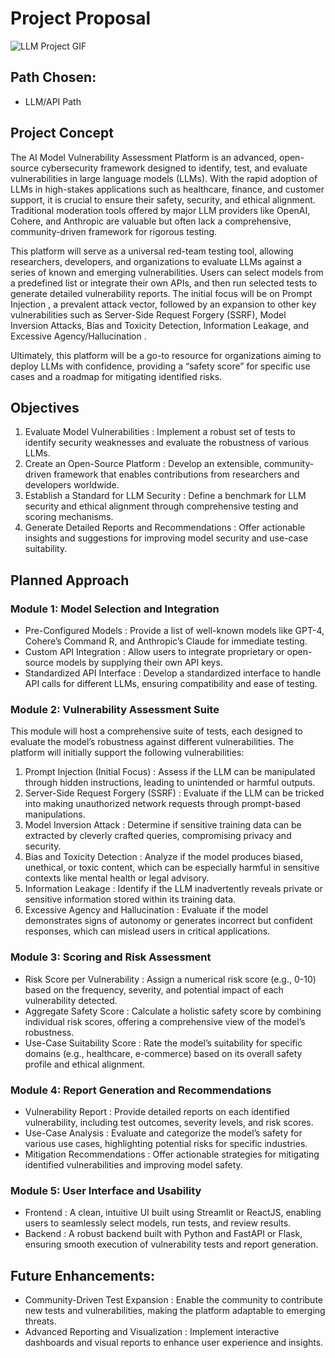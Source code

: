 # Project Proposal

![LLM Project GIF](./llm-project.gif)

## Path Chosen:
- LLM/API Path

## Project Concept
The  AI Model Vulnerability Assessment Platform  is an advanced, open-source cybersecurity framework designed to identify, test, and evaluate vulnerabilities in large language models (LLMs). With the rapid adoption of LLMs in high-stakes applications such as healthcare, finance, and customer support, it is crucial to ensure their safety, security, and ethical alignment. Traditional moderation tools offered by major LLM providers like OpenAI, Cohere, and Anthropic are valuable but often lack a comprehensive, community-driven framework for rigorous testing.

This platform will serve as a universal red-team testing tool, allowing researchers, developers, and organizations to evaluate LLMs against a series of known and emerging vulnerabilities. Users can select models from a predefined list or integrate their own APIs, and then run selected tests to generate detailed vulnerability reports. The initial focus will be on  Prompt Injection , a prevalent attack vector, followed by an expansion to other key vulnerabilities such as  Server-Side Request Forgery (SSRF), Model Inversion Attacks, Bias and Toxicity Detection, Information Leakage, and Excessive Agency/Hallucination .

Ultimately, this platform will be a go-to resource for organizations aiming to deploy LLMs with confidence, providing a “safety score” for specific use cases and a roadmap for mitigating identified risks.

## Objectives 
1.  Evaluate Model Vulnerabilities : Implement a robust set of tests to identify security weaknesses and evaluate the robustness of various LLMs.
2.  Create an Open-Source Platform : Develop an extensible, community-driven framework that enables contributions from researchers and developers worldwide.
3.  Establish a Standard for LLM Security : Define a benchmark for LLM security and ethical alignment through comprehensive testing and scoring mechanisms.
4.  Generate Detailed Reports and Recommendations : Offer actionable insights and suggestions for improving model security and use-case suitability.


## Planned Approach 
### Module 1:  Model Selection and Integration 
-  Pre-Configured Models : Provide a list of well-known models like GPT-4, Cohere’s Command R, and Anthropic’s Claude for immediate testing.
-  Custom API Integration : Allow users to integrate proprietary or open-source models by supplying their own API keys.
-  Standardized API Interface : Develop a standardized interface to handle API calls for different LLMs, ensuring compatibility and ease of testing.

### Module 2:  Vulnerability Assessment Suite 
This module will host a comprehensive suite of tests, each designed to evaluate the model’s robustness against different vulnerabilities. The platform will initially support the following vulnerabilities:

1.  Prompt Injection (Initial Focus) : Assess if the LLM can be manipulated through hidden instructions, leading to unintended or harmful outputs.
2.  Server-Side Request Forgery (SSRF) : Evaluate if the LLM can be tricked into making unauthorized network requests through prompt-based manipulations.
3.  Model Inversion Attack : Determine if sensitive training data can be extracted by cleverly crafted queries, compromising privacy and security.
4.  Bias and Toxicity Detection : Analyze if the model produces biased, unethical, or toxic content, which can be especially harmful in sensitive contexts like mental health or legal advisory.
5.  Information Leakage : Identify if the LLM inadvertently reveals private or sensitive information stored within its training data.
6.  Excessive Agency and Hallucination : Evaluate if the model demonstrates signs of autonomy or generates incorrect but confident responses, which can mislead users in critical applications.

### Module 3:  Scoring and Risk Assessment 
-  Risk Score per Vulnerability : Assign a numerical risk score (e.g., 0-10) based on the frequency, severity, and potential impact of each vulnerability detected.
-  Aggregate Safety Score : Calculate a holistic safety score by combining individual risk scores, offering a comprehensive view of the model’s robustness.
-  Use-Case Suitability Score : Rate the model’s suitability for specific domains (e.g., healthcare, e-commerce) based on its overall safety profile and ethical alignment.

### Module 4:  Report Generation and Recommendations 
-  Vulnerability Report : Provide detailed reports on each identified vulnerability, including test outcomes, severity levels, and risk scores.
-  Use-Case Analysis : Evaluate and categorize the model’s safety for various use cases, highlighting potential risks for specific industries.
-  Mitigation Recommendations : Offer actionable strategies for mitigating identified vulnerabilities and improving model safety.

### Module 5:  User Interface and Usability 
-  Frontend : A clean, intuitive UI built using Streamlit or ReactJS, enabling users to seamlessly select models, run tests, and review results.
-  Backend : A robust backend built with Python and FastAPI or Flask, ensuring smooth execution of vulnerability tests and report generation.

## Future Enhancements:
-  Community-Driven Test Expansion : Enable the community to contribute new tests and vulnerabilities, making the platform adaptable to emerging threats.
-  Advanced Reporting and Visualization : Implement interactive dashboards and visual reports to enhance user experience and insights.
